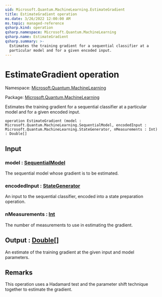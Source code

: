 ```yaml
---
uid: Microsoft.Quantum.MachineLearning.EstimateGradient
title: EstimateGradient operation
ms.date: 3/26/2022 12:00:00 AM
ms.topic: managed-reference
qsharp.kind: operation
qsharp.namespace: Microsoft.Quantum.MachineLearning
qsharp.name: EstimateGradient
qsharp.summary: >-
  Estimates the training gradient for a sequential classifier at a
  particular model and for a given encoded input.
---
```


# EstimateGradient operation

Namespace: [Microsoft.Quantum.MachineLearning](xref:Microsoft.Quantum.MachineLearning)

Package: [Microsoft.Quantum.MachineLearning](https://nuget.org/packages/Microsoft.Quantum.MachineLearning)


Estimates the training gradient for a sequential classifier at aparticular model and for a given encoded input.

```qsharp
operation EstimateGradient (model : Microsoft.Quantum.MachineLearning.SequentialModel, encodedInput : Microsoft.Quantum.MachineLearning.StateGenerator, nMeasurements : Int) : Double[]
```


## Input

### model : [SequentialModel](xref:Microsoft.Quantum.MachineLearning.SequentialModel)

The sequential model whose gradient is to be estimated.


### encodedInput : [StateGenerator](xref:Microsoft.Quantum.MachineLearning.StateGenerator)

An input to the sequential classifier, encoded into a state preparationoperation.


### nMeasurements : [Int](xref:microsoft.quantum.qsharp.valueliterals#int-literals)

The number of measurements to use in estimating the gradient.



## Output : [Double](xref:microsoft.quantum.qsharp.valueliterals#double-literals)[]

An estimate of the training gradient at the given input and modelparameters.

## Remarks

This operation uses a Hadamard test and the parameter shift techniquetogether to estimate the gradient.